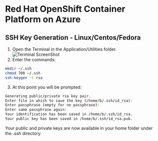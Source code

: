 # Red Hat OpenShift Container Platform on Azure

## SSH Key Generation - Linux/Centos/Fedora
1. Open the Terminal in the Application/Utilities folder.
![Terminal ScreenShot][terminal]
2. Enter the commands:
```bash
mkdir ~/.ssh
chmod 700 ~/.ssh
ssh-keygen -t rsa
```
3. At this point you will be prompted:

```bash
Generating public/private rsa key pair.
Enter file in which to save the key (/home/b/.ssh/id_rsa):
Enter passphrase (empty for no passphrase):
Enter same passphrase again:
Your identification has been saved in /home/b/.ssh/id_rsa.
Your public key has been saved in /home/b/.ssh/id_rsa.pub.
```

Your public and private keys are now available in your home folder under the .ssh directory.


[terminal]:  https://github.com/glennswest/azure-openshift/raw/master/images/terminal.png
